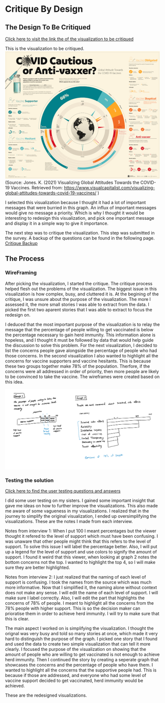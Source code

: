 # Critique By Design

## The Design To Be Critiqued
[Click here to visit the link the of the visualization to be critiqued](https://www.visualcapitalist.com/visualizing-global-attitudes-towards-covid-19-vaccines/)

This is the visualization to be critiqued.
![OriginalVisualization](OriginalVisualization.jpg)
(Source: Jones. K. (2021) Visualizing Global Attitudes Towards the COVID-19 Vaccines. Retrieved from: https://www.visualcapitalist.com/visualizing-global-attitudes-towards-covid-19-vaccines/ )

I selected this visualization because I thought it had a lot of important messages that were burried in this graph. An influx of important messages would give no message a priority. Which is why I thought it would be interesting to redesign this visualization, and pick one important message and display it in a simple way to give it importance. 

The next step was to critique the visualization. This step was submitted in the survey. A backup of the questions can be found in the following page.
[Critique Backup](CritiqueBackup.md)


## The Process

### WireFraming
After picking the visualization, I started the critique. The critique process helped flesh out the problems of the visualization. The biggest issue in this visualization is how complex, busy, and cluttered it is. At the begining of the critique, I was unsure about the purpose of the visualization. The more I assessed it, the more small stories I was able to extract from the data. I picked the first two aparent stories that I was able to extract to focus the redesign on. 

I deduced that the most important purpose of the visualization is to relay the message that the percentage of people willing to get vaccinated is below the percentage necessary to gain herd immunity. This information alone is hopeless, and I thought it must be followed by data that would help guide the discussion to solve this problem. For the next visualization, I decided to list the concerns people gave alongside the percentage of people who had those concerns. In the second visualization I also wanted to highlight all the concerns for vaccine supporters and vaccine hesitants. This is because these two groups together make 78% of the population. Therfore, if the concerns were all addressed in order of priority, then more people are likely to be convinced to take the vaccine. The wireframes were created based on this idea. 

![SolutionWireframe](SolutionWireframe.jpg)

### Testing the solution
[Click here to find the user testing questions and answers](UserTesting.md)

I did some user testing on my sisters. I gained some important insight that gave me ideas on how to further improve the visualizations. This also made me aware of some vagueness in my visualizations. I realized that in the journey to simplify the original visualization, I ended up oversimplifying the visualizations. These are the notes I made from each interview.

Notes from interview 1: When I put 100 I meant percentages but the viewer thought it refered to the level of support which must have been confusing. I was unaware that other people might think that this refers to the level of support. To solve this issue I will label the percentage better. Also, I will put up a legend for the level of support and use colors to signify the amount of support. I found it weird that this viewer, when looking at graph 2 notes the bottom concerns not the top. I wanted to highlight the top 4, so I will make sure they are better highlighted. 

Notes from interview 2: I just realized that the naming of each level of support is confusing. I took the names from the source which was much more informative. Now that I simplified it, the naming alone without context does not make any sense. I will edit the name of each level of support. I will make sure I label correctly. Also, I will edit the part that highlights the concerns of 78% of people. I meant to highlight all the concerns from the 78% people with higher support. This is so the decision maker can prioratise them in order to achieve herd immunity. I will try to make sure that this is clear. 

The main aspect I worked on is simplifying the visualization. I thought the orignal was very busy and told so many stories at once, which made it very hard to distinguish the purpose of the graph. I picked one story that I found and used the data to create two simple visualization that can tell it more clearly. I focused the purpose of the visualization on showing that the amount of people who are willing to get vaccinated is not enough to achieve herd immunity. Then I continued the story by creating a seperate graph that showcases the concerns and the percentage of people who have them. I wanted to highlight all the concerns that the supportive people had. This is because if those are addressed, and everyone who had some level of vaccine support decided to get vaccinated, herd immunity would be achieved. 

These are the redesigned visualizations. 

<div class="flourish-embed flourish-chart" data-src="visualisation/5360243"><script src="https://public.flourish.studio/resources/embed.js"></script></div>
<div class="flourish-embed flourish-chart" data-src="visualisation/5360353"><script src="https://public.flourish.studio/resources/embed.js"></script></div>

